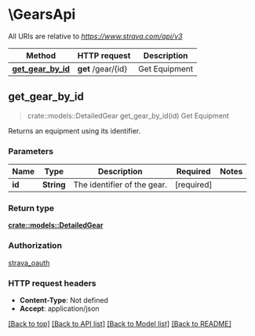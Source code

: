 # \GearsApi

All URIs are relative to *https://www.strava.com/api/v3*

Method | HTTP request | Description
------------- | ------------- | -------------
[**get_gear_by_id**](GearsApi.md#get_gear_by_id) | **get** /gear/{id} | Get Equipment



## get_gear_by_id

> crate::models::DetailedGear get_gear_by_id(id)
Get Equipment

Returns an equipment using its identifier.

### Parameters


Name | Type | Description  | Required | Notes
------------- | ------------- | ------------- | ------------- | -------------
**id** | **String** | The identifier of the gear. | [required] |

### Return type

[**crate::models::DetailedGear**](DetailedGear.md)

### Authorization

[strava_oauth](../README.md#strava_oauth)

### HTTP request headers

- **Content-Type**: Not defined
- **Accept**: application/json

[[Back to top]](#) [[Back to API list]](../README.md#documentation-for-api-endpoints) [[Back to Model list]](../README.md#documentation-for-models) [[Back to README]](../README.md)

